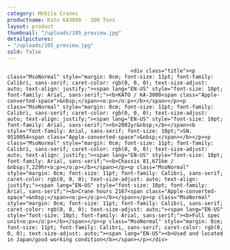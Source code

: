 ```yaml
---
category: Mobile Cranes
productname: Kato KA3000 - 300 Tons
layout: product
thumbnail: "/uploads/105_preview.jpg"
detailpictures:
- "/uploads/105_preview.jpg"
sold: false
---
```


                                            <div class="title"><p class="MsoNormal" style="margin: 0cm; font-size: 11pt; font-family: Calibri, sans-serif; caret-color: rgb(0, 0, 0); text-size-adjust: auto; text-align: justify;"><span lang="EN-US" style="font-size: 10pt; font-family: Arial, sans-serif;"><b>KATO / KA-3000<span class="Apple-converted-space">&nbsp;</span><o:p></o:p></b></span></p><p class="MsoNormal" style="margin: 0cm; font-size: 11pt; font-family: Calibri, sans-serif; caret-color: rgb(0, 0, 0); text-size-adjust: auto; text-align: justify;"><span lang="EN-US" style="font-size: 10pt; font-family: Arial, sans-serif;"><b>2002yr&nbsp;</b></span><b style="font-family: Arial, sans-serif; font-size: 10pt;">SN. 9510054<span class="Apple-converted-space">&nbsp;</span></b></p><p class="MsoNormal" style="margin: 0cm; font-size: 11pt; font-family: Calibri, sans-serif; caret-color: rgb(0, 0, 0); text-size-adjust: auto; text-align: justify;"><span lang="EN-US" style="font-size: 10pt; font-family: Arial, sans-serif;"><b>Chassis 81,671km / &nbsp;7,229hr<o:p></o:p></b></span></p><p class="MsoNormal" style="margin: 0cm; font-size: 11pt; font-family: Calibri, sans-serif; caret-color: rgb(0, 0, 0); text-size-adjust: auto; text-align: justify;"><span lang="EN-US" style="font-size: 10pt; font-family: Arial, sans-serif;"><b>Crane hours 2167<span class="Apple-converted-space">&nbsp;</span><o:p></o:p></b></span></p><p class="MsoNormal" style="margin: 0cm; font-size: 11pt; font-family: Calibri, sans-serif; caret-color: rgb(0, 0, 0); text-size-adjust: auto;"><span lang="EN-US" style="font-size: 10pt; font-family: Arial, sans-serif;"><b>Full spec unit<o:p></o:p></b></span></p><p class="MsoNormal" style="margin: 0cm; font-size: 11pt; font-family: Calibri, sans-serif; caret-color: rgb(0, 0, 0); text-size-adjust: auto;"><span lang="EN-US"><b>Used and located in Japan/good working condition</b></span></p></div>


